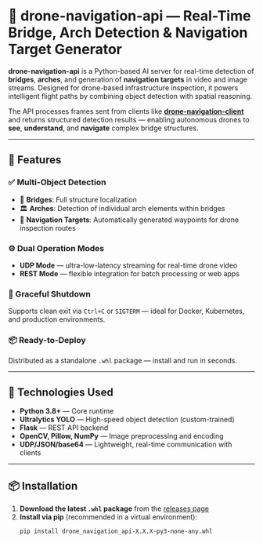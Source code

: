 # 🌉 drone-navigation-api — Real-Time Bridge, Arch Detection & Navigation Target Generator

**drone-navigation-api** is a Python-based AI server for real-time detection of **bridges**, **arches**, and generation of **navigation targets** in video and image streams. Designed for drone-based infrastructure inspection, it powers intelligent flight paths by combining object detection with spatial reasoning.

The API processes frames sent from clients like **[drone-navigation-client](https://github.com/saitovmarat/drone-navigation-client)** and returns structured detection results — enabling autonomous drones to **see**, **understand**, and **navigate** complex bridge structures.

---

## 🚀 Features

### ✅ Multi-Object Detection
- 🔲 **Bridges**: Full structure localization
- 🏛️ **Arches**: Detection of individual arch elements within bridges
- 🎯 **Navigation Targets**: Automatically generated waypoints for drone inspection routes

### ⚙️ Dual Operation Modes
- **UDP Mode** — ultra-low-latency streaming for real-time drone video
- **REST Mode** — flexible integration for batch processing or web apps

### 🛑 Graceful Shutdown
Supports clean exit via `Ctrl+C` or `SIGTERM` — ideal for Docker, Kubernetes, and production environments.

### 📦 Ready-to-Deploy
Distributed as a standalone `.whl` package — install and run in seconds.

---

## 🧪 Technologies Used
- **Python 3.8+** — Core runtime
- **Ultralytics YOLO** — High-speed object detection (custom-trained)
- **Flask** — REST API backend
- **OpenCV, Pillow, NumPy** — Image preprocessing and encoding
- **UDP/JSON/base64** — Lightweight, real-time communication with clients

---

## 📦 Installation

1. **Download the latest `.whl` package** from the [releases page](https://github.com/saitovmarat/drone-navigation-api/releases)
2. **Install via pip** (recommended in a virtual environment):
   ```bash
   pip install drone_navigation_api-X.X.X-py3-none-any.whl
